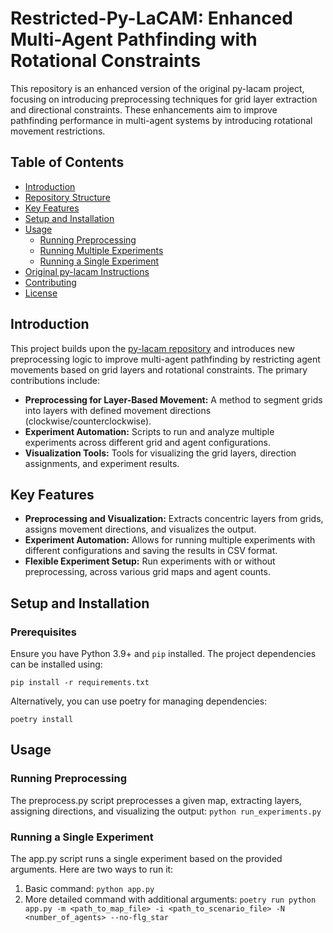 # Restricted-Py-LaCAM: Enhanced Multi-Agent Pathfinding with Rotational Constraints

This repository is an enhanced version of the original py-lacam project, focusing on introducing preprocessing techniques for grid layer extraction and directional constraints. These enhancements aim to improve pathfinding performance in multi-agent systems by introducing rotational movement restrictions.

## Table of Contents
- [Introduction](#introduction)
- [Repository Structure](#repository-structure)
- [Key Features](#key-features)
- [Setup and Installation](#setup-and-installation)
- [Usage](#usage)
  - [Running Preprocessing](#running-preprocessing)
  - [Running Multiple Experiments](#running-multiple-experiments)
  - [Running a Single Experiment](#running-a-single-experiment)
- [Original py-lacam Instructions](#original-py-lacam-instructions)
- [Contributing](#contributing)
- [License](#license)

## Introduction

This project builds upon the [py-lacam repository](https://github.com/Kei18/py-lacam/tree/pibt) and introduces new preprocessing logic to improve multi-agent pathfinding by restricting agent movements based on grid layers and rotational constraints. The primary contributions include:
- **Preprocessing for Layer-Based Movement:** A method to segment grids into layers with defined movement directions (clockwise/counterclockwise).
- **Experiment Automation:** Scripts to run and analyze multiple experiments across different grid and agent configurations.
- **Visualization Tools:** Tools for visualizing the grid layers, direction assignments, and experiment results.


## Key Features

- **Preprocessing and Visualization:** Extracts concentric layers from grids, assigns movement directions, and visualizes the output.
- **Experiment Automation:** Allows for running multiple experiments with different configurations and saving the results in CSV format.
- **Flexible Experiment Setup:** Run experiments with or without preprocessing, across various grid maps and agent counts.

## Setup and Installation

### Prerequisites

Ensure you have Python 3.9+ and `pip` installed. The project dependencies can be installed using:
```
pip install -r requirements.txt
```

Alternatively, you can use poetry for managing dependencies:
```
poetry install
```

## Usage
### Running Preprocessing
The preprocess.py script preprocesses a given map, extracting layers, assigning directions, and visualizing the output: ```python run_experiments.py```

### Running a Single Experiment
The app.py script runs a single experiment based on the provided arguments. Here are two ways to run it:
1. Basic command: ```python app.py```
2. More detailed command with additional arguments: ```poetry run python app.py -m <path_to_map_file> -i <path_to_scenario_file> -N <number_of_agents> --no-flg_star```



